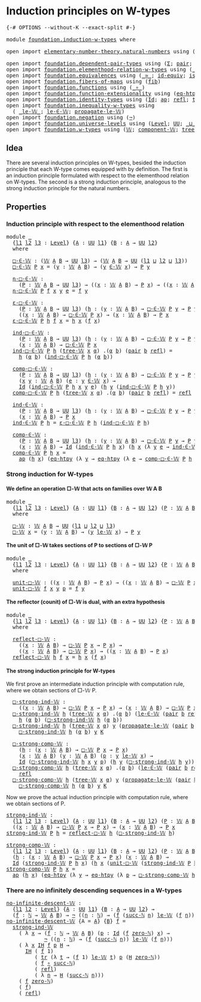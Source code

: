 # Induction principles on W-types

<pre class="Agda"><a id="44" class="Symbol">{-#</a> <a id="48" class="Keyword">OPTIONS</a> <a id="56" class="Pragma">--without-K</a> <a id="68" class="Pragma">--exact-split</a> <a id="82" class="Symbol">#-}</a>

<a id="87" class="Keyword">module</a> <a id="94" href="foundation.induction-w-types.html" class="Module">foundation.induction-w-types</a> <a id="123" class="Keyword">where</a>

<a id="130" class="Keyword">open</a> <a id="135" class="Keyword">import</a> <a id="142" href="elementary-number-theory.natural-numbers.html" class="Module">elementary-number-theory.natural-numbers</a> <a id="183" class="Keyword">using</a> <a id="189" class="Symbol">(</a><a id="190" href="elementary-number-theory.natural-numbers.html#1458" class="Datatype">ℕ</a><a id="191" class="Symbol">;</a> <a id="193" href="elementary-number-theory.natural-numbers.html#1479" class="InductiveConstructor">zero-ℕ</a><a id="199" class="Symbol">;</a> <a id="201" href="elementary-number-theory.natural-numbers.html#1492" class="InductiveConstructor">succ-ℕ</a><a id="207" class="Symbol">)</a>

<a id="210" class="Keyword">open</a> <a id="215" class="Keyword">import</a> <a id="222" href="foundation.dependent-pair-types.html" class="Module">foundation.dependent-pair-types</a> <a id="254" class="Keyword">using</a> <a id="260" class="Symbol">(</a><a id="261" href="foundation-core.dependent-pair-types.html#515" class="Record">Σ</a><a id="262" class="Symbol">;</a> <a id="264" href="foundation-core.dependent-pair-types.html#588" class="InductiveConstructor">pair</a><a id="268" class="Symbol">;</a> <a id="270" href="foundation-core.dependent-pair-types.html#605" class="Field">pr1</a><a id="273" class="Symbol">;</a> <a id="275" href="foundation-core.dependent-pair-types.html#617" class="Field">pr2</a><a id="278" class="Symbol">)</a>
<a id="280" class="Keyword">open</a> <a id="285" class="Keyword">import</a> <a id="292" href="foundation.elementhood-relation-w-types.html" class="Module">foundation.elementhood-relation-w-types</a> <a id="332" class="Keyword">using</a> <a id="338" class="Symbol">(</a><a id="339" href="foundation.elementhood-relation-w-types.html#735" class="Function Operator">_∈-𝕎_</a><a id="344" class="Symbol">)</a>
<a id="346" class="Keyword">open</a> <a id="351" class="Keyword">import</a> <a id="358" href="foundation.equivalences.html" class="Module">foundation.equivalences</a> <a id="382" class="Keyword">using</a> <a id="388" class="Symbol">(</a><a id="389" href="foundation-core.equivalences.html#1621" class="Function Operator">_≃_</a><a id="392" class="Symbol">;</a> <a id="394" href="foundation-core.equivalences.html#2494" class="Function">id-equiv</a><a id="402" class="Symbol">;</a> <a id="404" href="foundation-core.equivalences.html#1556" class="Function">is-equiv</a><a id="412" class="Symbol">)</a>
<a id="414" class="Keyword">open</a> <a id="419" class="Keyword">import</a> <a id="426" href="foundation.fibers-of-maps.html" class="Module">foundation.fibers-of-maps</a> <a id="452" class="Keyword">using</a> <a id="458" class="Symbol">(</a><a id="459" href="foundation-core.fibers-of-maps.html#942" class="Function">fib</a><a id="462" class="Symbol">)</a>
<a id="464" class="Keyword">open</a> <a id="469" class="Keyword">import</a> <a id="476" href="foundation.functions.html" class="Module">foundation.functions</a> <a id="497" class="Keyword">using</a> <a id="503" class="Symbol">(</a><a id="504" href="foundation-core.functions.html#420" class="Function Operator">_∘_</a><a id="507" class="Symbol">)</a>
<a id="509" class="Keyword">open</a> <a id="514" class="Keyword">import</a> <a id="521" href="foundation.function-extensionality.html" class="Module">foundation.function-extensionality</a> <a id="556" class="Keyword">using</a> <a id="562" class="Symbol">(</a><a id="563" href="foundation-core.function-extensionality.html#1463" class="Function">eq-htpy</a><a id="570" class="Symbol">)</a>
<a id="572" class="Keyword">open</a> <a id="577" class="Keyword">import</a> <a id="584" href="foundation.identity-types.html" class="Module">foundation.identity-types</a> <a id="610" class="Keyword">using</a> <a id="616" class="Symbol">(</a><a id="617" href="foundation-core.identity-types.html#1767" class="Datatype">Id</a><a id="619" class="Symbol">;</a> <a id="621" href="foundation-core.identity-types.html#4003" class="Function">ap</a><a id="623" class="Symbol">;</a> <a id="625" href="foundation-core.identity-types.html#1820" class="InductiveConstructor">refl</a><a id="629" class="Symbol">;</a> <a id="631" href="foundation-core.identity-types.html#5702" class="Function">tr</a><a id="633" class="Symbol">)</a>
<a id="635" class="Keyword">open</a> <a id="640" class="Keyword">import</a> <a id="647" href="foundation.inequality-w-types.html" class="Module">foundation.inequality-w-types</a> <a id="677" class="Keyword">using</a>
  <a id="685" class="Symbol">(</a> <a id="687" href="foundation.inequality-w-types.html#820" class="Datatype Operator">_le-𝕎_</a><a id="693" class="Symbol">;</a> <a id="695" href="foundation.inequality-w-types.html#872" class="InductiveConstructor">le-∈-𝕎</a><a id="701" class="Symbol">;</a> <a id="703" href="foundation.inequality-w-types.html#918" class="InductiveConstructor">propagate-le-𝕎</a><a id="717" class="Symbol">)</a>
<a id="719" class="Keyword">open</a> <a id="724" class="Keyword">import</a> <a id="731" href="foundation.negation.html" class="Module">foundation.negation</a> <a id="751" class="Keyword">using</a> <a id="757" class="Symbol">(</a><a id="758" href="foundation-core.negation.html#465" class="Function">¬</a><a id="759" class="Symbol">)</a>
<a id="761" class="Keyword">open</a> <a id="766" class="Keyword">import</a> <a id="773" href="foundation.universe-levels.html" class="Module">foundation.universe-levels</a> <a id="800" class="Keyword">using</a> <a id="806" class="Symbol">(</a><a id="807" href="Agda.Primitive.html#597" class="Postulate">Level</a><a id="812" class="Symbol">;</a> <a id="814" href="foundation-core.universe-levels.html#235" class="Primitive">UU</a><a id="816" class="Symbol">;</a> <a id="818" href="Agda.Primitive.html#810" class="Primitive Operator">_⊔_</a><a id="821" class="Symbol">)</a>
<a id="823" class="Keyword">open</a> <a id="828" class="Keyword">import</a> <a id="835" href="foundation.w-types.html" class="Module">foundation.w-types</a> <a id="854" class="Keyword">using</a> <a id="860" class="Symbol">(</a><a id="861" href="foundation.w-types.html#2266" class="Datatype">𝕎</a><a id="862" class="Symbol">;</a> <a id="864" href="foundation.w-types.html#2501" class="Function">component-𝕎</a><a id="875" class="Symbol">;</a> <a id="877" href="foundation.w-types.html#2335" class="InductiveConstructor">tree-𝕎</a><a id="883" class="Symbol">)</a>
</pre>
## Idea

There are several induction principles on W-types, besided the induction principle that each W-type comes equipped with by definition. The first is an induction principle formulated with respect to the elementhood relation on W-types. The second is a strong induction principle, analogous to the strong induction principle for the natural numbers.

## Properties

### Induction principle with respect to the elementhood relation

<pre class="Agda"><a id="1337" class="Keyword">module</a> <a id="1344" href="foundation.induction-w-types.html#1344" class="Module">_</a>
  <a id="1348" class="Symbol">{</a><a id="1349" href="foundation.induction-w-types.html#1349" class="Bound">l1</a> <a id="1352" href="foundation.induction-w-types.html#1352" class="Bound">l2</a> <a id="1355" href="foundation.induction-w-types.html#1355" class="Bound">l3</a> <a id="1358" class="Symbol">:</a> <a id="1360" href="Agda.Primitive.html#597" class="Postulate">Level</a><a id="1365" class="Symbol">}</a> <a id="1367" class="Symbol">{</a><a id="1368" href="foundation.induction-w-types.html#1368" class="Bound">A</a> <a id="1370" class="Symbol">:</a> <a id="1372" href="foundation-core.universe-levels.html#235" class="Primitive">UU</a> <a id="1375" href="foundation.induction-w-types.html#1349" class="Bound">l1</a><a id="1377" class="Symbol">}</a> <a id="1379" class="Symbol">{</a><a id="1380" href="foundation.induction-w-types.html#1380" class="Bound">B</a> <a id="1382" class="Symbol">:</a> <a id="1384" href="foundation.induction-w-types.html#1368" class="Bound">A</a> <a id="1386" class="Symbol">→</a> <a id="1388" href="foundation-core.universe-levels.html#235" class="Primitive">UU</a> <a id="1391" href="foundation.induction-w-types.html#1352" class="Bound">l2</a><a id="1393" class="Symbol">}</a>
  <a id="1397" class="Keyword">where</a>

  <a id="1406" href="foundation.induction-w-types.html#1406" class="Function">□-∈-𝕎</a> <a id="1412" class="Symbol">:</a> <a id="1414" class="Symbol">(</a><a id="1415" href="foundation.w-types.html#2266" class="Datatype">𝕎</a> <a id="1417" href="foundation.induction-w-types.html#1368" class="Bound">A</a> <a id="1419" href="foundation.induction-w-types.html#1380" class="Bound">B</a> <a id="1421" class="Symbol">→</a> <a id="1423" href="foundation-core.universe-levels.html#235" class="Primitive">UU</a> <a id="1426" href="foundation.induction-w-types.html#1355" class="Bound">l3</a><a id="1428" class="Symbol">)</a> <a id="1430" class="Symbol">→</a> <a id="1432" class="Symbol">(</a><a id="1433" href="foundation.w-types.html#2266" class="Datatype">𝕎</a> <a id="1435" href="foundation.induction-w-types.html#1368" class="Bound">A</a> <a id="1437" href="foundation.induction-w-types.html#1380" class="Bound">B</a> <a id="1439" class="Symbol">→</a> <a id="1441" href="foundation-core.universe-levels.html#235" class="Primitive">UU</a> <a id="1444" class="Symbol">(</a><a id="1445" href="foundation.induction-w-types.html#1349" class="Bound">l1</a> <a id="1448" href="Agda.Primitive.html#810" class="Primitive Operator">⊔</a> <a id="1450" href="foundation.induction-w-types.html#1352" class="Bound">l2</a> <a id="1453" href="Agda.Primitive.html#810" class="Primitive Operator">⊔</a> <a id="1455" href="foundation.induction-w-types.html#1355" class="Bound">l3</a><a id="1457" class="Symbol">))</a>
  <a id="1462" href="foundation.induction-w-types.html#1406" class="Function">□-∈-𝕎</a> <a id="1468" href="foundation.induction-w-types.html#1468" class="Bound">P</a> <a id="1470" href="foundation.induction-w-types.html#1470" class="Bound">x</a> <a id="1472" class="Symbol">=</a> <a id="1474" class="Symbol">(</a><a id="1475" href="foundation.induction-w-types.html#1475" class="Bound">y</a> <a id="1477" class="Symbol">:</a> <a id="1479" href="foundation.w-types.html#2266" class="Datatype">𝕎</a> <a id="1481" href="foundation.induction-w-types.html#1368" class="Bound">A</a> <a id="1483" href="foundation.induction-w-types.html#1380" class="Bound">B</a><a id="1484" class="Symbol">)</a> <a id="1486" class="Symbol">→</a> <a id="1488" class="Symbol">(</a><a id="1489" href="foundation.induction-w-types.html#1475" class="Bound">y</a> <a id="1491" href="foundation.elementhood-relation-w-types.html#735" class="Function Operator">∈-𝕎</a> <a id="1495" href="foundation.induction-w-types.html#1470" class="Bound">x</a><a id="1496" class="Symbol">)</a> <a id="1498" class="Symbol">→</a> <a id="1500" href="foundation.induction-w-types.html#1468" class="Bound">P</a> <a id="1502" href="foundation.induction-w-types.html#1475" class="Bound">y</a>

  <a id="1507" href="foundation.induction-w-types.html#1507" class="Function">η-□-∈-𝕎</a> <a id="1515" class="Symbol">:</a>
    <a id="1521" class="Symbol">(</a><a id="1522" href="foundation.induction-w-types.html#1522" class="Bound">P</a> <a id="1524" class="Symbol">:</a> <a id="1526" href="foundation.w-types.html#2266" class="Datatype">𝕎</a> <a id="1528" href="foundation.induction-w-types.html#1368" class="Bound">A</a> <a id="1530" href="foundation.induction-w-types.html#1380" class="Bound">B</a> <a id="1532" class="Symbol">→</a> <a id="1534" href="foundation-core.universe-levels.html#235" class="Primitive">UU</a> <a id="1537" href="foundation.induction-w-types.html#1355" class="Bound">l3</a><a id="1539" class="Symbol">)</a> <a id="1541" class="Symbol">→</a> <a id="1543" class="Symbol">((</a><a id="1545" href="foundation.induction-w-types.html#1545" class="Bound">x</a> <a id="1547" class="Symbol">:</a> <a id="1549" href="foundation.w-types.html#2266" class="Datatype">𝕎</a> <a id="1551" href="foundation.induction-w-types.html#1368" class="Bound">A</a> <a id="1553" href="foundation.induction-w-types.html#1380" class="Bound">B</a><a id="1554" class="Symbol">)</a> <a id="1556" class="Symbol">→</a> <a id="1558" href="foundation.induction-w-types.html#1522" class="Bound">P</a> <a id="1560" href="foundation.induction-w-types.html#1545" class="Bound">x</a><a id="1561" class="Symbol">)</a> <a id="1563" class="Symbol">→</a> <a id="1565" class="Symbol">((</a><a id="1567" href="foundation.induction-w-types.html#1567" class="Bound">x</a> <a id="1569" class="Symbol">:</a> <a id="1571" href="foundation.w-types.html#2266" class="Datatype">𝕎</a> <a id="1573" href="foundation.induction-w-types.html#1368" class="Bound">A</a> <a id="1575" href="foundation.induction-w-types.html#1380" class="Bound">B</a><a id="1576" class="Symbol">)</a> <a id="1578" class="Symbol">→</a> <a id="1580" href="foundation.induction-w-types.html#1406" class="Function">□-∈-𝕎</a> <a id="1586" href="foundation.induction-w-types.html#1522" class="Bound">P</a> <a id="1588" href="foundation.induction-w-types.html#1567" class="Bound">x</a><a id="1589" class="Symbol">)</a>
  <a id="1593" href="foundation.induction-w-types.html#1507" class="Function">η-□-∈-𝕎</a> <a id="1601" href="foundation.induction-w-types.html#1601" class="Bound">P</a> <a id="1603" href="foundation.induction-w-types.html#1603" class="Bound">f</a> <a id="1605" href="foundation.induction-w-types.html#1605" class="Bound">x</a> <a id="1607" href="foundation.induction-w-types.html#1607" class="Bound">y</a> <a id="1609" href="foundation.induction-w-types.html#1609" class="Bound">e</a> <a id="1611" class="Symbol">=</a> <a id="1613" href="foundation.induction-w-types.html#1603" class="Bound">f</a> <a id="1615" href="foundation.induction-w-types.html#1607" class="Bound">y</a>

  <a id="1620" href="foundation.induction-w-types.html#1620" class="Function">ε-□-∈-𝕎</a> <a id="1628" class="Symbol">:</a>
    <a id="1634" class="Symbol">(</a><a id="1635" href="foundation.induction-w-types.html#1635" class="Bound">P</a> <a id="1637" class="Symbol">:</a> <a id="1639" href="foundation.w-types.html#2266" class="Datatype">𝕎</a> <a id="1641" href="foundation.induction-w-types.html#1368" class="Bound">A</a> <a id="1643" href="foundation.induction-w-types.html#1380" class="Bound">B</a> <a id="1645" class="Symbol">→</a> <a id="1647" href="foundation-core.universe-levels.html#235" class="Primitive">UU</a> <a id="1650" href="foundation.induction-w-types.html#1355" class="Bound">l3</a><a id="1652" class="Symbol">)</a> <a id="1654" class="Symbol">(</a><a id="1655" href="foundation.induction-w-types.html#1655" class="Bound">h</a> <a id="1657" class="Symbol">:</a> <a id="1659" class="Symbol">(</a><a id="1660" href="foundation.induction-w-types.html#1660" class="Bound">y</a> <a id="1662" class="Symbol">:</a> <a id="1664" href="foundation.w-types.html#2266" class="Datatype">𝕎</a> <a id="1666" href="foundation.induction-w-types.html#1368" class="Bound">A</a> <a id="1668" href="foundation.induction-w-types.html#1380" class="Bound">B</a><a id="1669" class="Symbol">)</a> <a id="1671" class="Symbol">→</a> <a id="1673" href="foundation.induction-w-types.html#1406" class="Function">□-∈-𝕎</a> <a id="1679" href="foundation.induction-w-types.html#1635" class="Bound">P</a> <a id="1681" href="foundation.induction-w-types.html#1660" class="Bound">y</a> <a id="1683" class="Symbol">→</a> <a id="1685" href="foundation.induction-w-types.html#1635" class="Bound">P</a> <a id="1687" href="foundation.induction-w-types.html#1660" class="Bound">y</a><a id="1688" class="Symbol">)</a> <a id="1690" class="Symbol">→</a>
    <a id="1696" class="Symbol">((</a><a id="1698" href="foundation.induction-w-types.html#1698" class="Bound">x</a> <a id="1700" class="Symbol">:</a> <a id="1702" href="foundation.w-types.html#2266" class="Datatype">𝕎</a> <a id="1704" href="foundation.induction-w-types.html#1368" class="Bound">A</a> <a id="1706" href="foundation.induction-w-types.html#1380" class="Bound">B</a><a id="1707" class="Symbol">)</a> <a id="1709" class="Symbol">→</a> <a id="1711" href="foundation.induction-w-types.html#1406" class="Function">□-∈-𝕎</a> <a id="1717" href="foundation.induction-w-types.html#1635" class="Bound">P</a> <a id="1719" href="foundation.induction-w-types.html#1698" class="Bound">x</a><a id="1720" class="Symbol">)</a> <a id="1722" class="Symbol">→</a> <a id="1724" class="Symbol">(</a><a id="1725" href="foundation.induction-w-types.html#1725" class="Bound">x</a> <a id="1727" class="Symbol">:</a> <a id="1729" href="foundation.w-types.html#2266" class="Datatype">𝕎</a> <a id="1731" href="foundation.induction-w-types.html#1368" class="Bound">A</a> <a id="1733" href="foundation.induction-w-types.html#1380" class="Bound">B</a><a id="1734" class="Symbol">)</a> <a id="1736" class="Symbol">→</a> <a id="1738" href="foundation.induction-w-types.html#1635" class="Bound">P</a> <a id="1740" href="foundation.induction-w-types.html#1725" class="Bound">x</a>
  <a id="1744" href="foundation.induction-w-types.html#1620" class="Function">ε-□-∈-𝕎</a> <a id="1752" href="foundation.induction-w-types.html#1752" class="Bound">P</a> <a id="1754" href="foundation.induction-w-types.html#1754" class="Bound">h</a> <a id="1756" href="foundation.induction-w-types.html#1756" class="Bound">f</a> <a id="1758" href="foundation.induction-w-types.html#1758" class="Bound">x</a> <a id="1760" class="Symbol">=</a> <a id="1762" href="foundation.induction-w-types.html#1754" class="Bound">h</a> <a id="1764" href="foundation.induction-w-types.html#1758" class="Bound">x</a> <a id="1766" class="Symbol">(</a><a id="1767" href="foundation.induction-w-types.html#1756" class="Bound">f</a> <a id="1769" href="foundation.induction-w-types.html#1758" class="Bound">x</a><a id="1770" class="Symbol">)</a>

  <a id="1775" href="foundation.induction-w-types.html#1775" class="Function">ind-□-∈-𝕎</a> <a id="1785" class="Symbol">:</a>
    <a id="1791" class="Symbol">(</a><a id="1792" href="foundation.induction-w-types.html#1792" class="Bound">P</a> <a id="1794" class="Symbol">:</a> <a id="1796" href="foundation.w-types.html#2266" class="Datatype">𝕎</a> <a id="1798" href="foundation.induction-w-types.html#1368" class="Bound">A</a> <a id="1800" href="foundation.induction-w-types.html#1380" class="Bound">B</a> <a id="1802" class="Symbol">→</a> <a id="1804" href="foundation-core.universe-levels.html#235" class="Primitive">UU</a> <a id="1807" href="foundation.induction-w-types.html#1355" class="Bound">l3</a><a id="1809" class="Symbol">)</a> <a id="1811" class="Symbol">(</a><a id="1812" href="foundation.induction-w-types.html#1812" class="Bound">h</a> <a id="1814" class="Symbol">:</a> <a id="1816" class="Symbol">(</a><a id="1817" href="foundation.induction-w-types.html#1817" class="Bound">y</a> <a id="1819" class="Symbol">:</a> <a id="1821" href="foundation.w-types.html#2266" class="Datatype">𝕎</a> <a id="1823" href="foundation.induction-w-types.html#1368" class="Bound">A</a> <a id="1825" href="foundation.induction-w-types.html#1380" class="Bound">B</a><a id="1826" class="Symbol">)</a> <a id="1828" class="Symbol">→</a> <a id="1830" href="foundation.induction-w-types.html#1406" class="Function">□-∈-𝕎</a> <a id="1836" href="foundation.induction-w-types.html#1792" class="Bound">P</a> <a id="1838" href="foundation.induction-w-types.html#1817" class="Bound">y</a> <a id="1840" class="Symbol">→</a> <a id="1842" href="foundation.induction-w-types.html#1792" class="Bound">P</a> <a id="1844" href="foundation.induction-w-types.html#1817" class="Bound">y</a><a id="1845" class="Symbol">)</a> <a id="1847" class="Symbol">→</a>
    <a id="1853" class="Symbol">(</a><a id="1854" href="foundation.induction-w-types.html#1854" class="Bound">x</a> <a id="1856" class="Symbol">:</a> <a id="1858" href="foundation.w-types.html#2266" class="Datatype">𝕎</a> <a id="1860" href="foundation.induction-w-types.html#1368" class="Bound">A</a> <a id="1862" href="foundation.induction-w-types.html#1380" class="Bound">B</a><a id="1863" class="Symbol">)</a> <a id="1865" class="Symbol">→</a> <a id="1867" href="foundation.induction-w-types.html#1406" class="Function">□-∈-𝕎</a> <a id="1873" href="foundation.induction-w-types.html#1792" class="Bound">P</a> <a id="1875" href="foundation.induction-w-types.html#1854" class="Bound">x</a>
  <a id="1879" href="foundation.induction-w-types.html#1775" class="Function">ind-□-∈-𝕎</a> <a id="1889" href="foundation.induction-w-types.html#1889" class="Bound">P</a> <a id="1891" href="foundation.induction-w-types.html#1891" class="Bound">h</a> <a id="1893" class="Symbol">(</a><a id="1894" href="foundation.w-types.html#2335" class="InductiveConstructor">tree-𝕎</a> <a id="1901" href="foundation.induction-w-types.html#1901" class="Bound">x</a> <a id="1903" href="foundation.induction-w-types.html#1903" class="Bound">α</a><a id="1904" class="Symbol">)</a> <a id="1906" class="DottedPattern Symbol">.(</a><a id="1908" href="foundation.induction-w-types.html#1903" class="DottedPattern Bound">α</a> <a id="1910" href="foundation.induction-w-types.html#1919" class="DottedPattern Bound">b</a><a id="1911" class="DottedPattern Symbol">)</a> <a id="1913" class="Symbol">(</a><a id="1914" href="foundation-core.dependent-pair-types.html#588" class="InductiveConstructor">pair</a> <a id="1919" href="foundation.induction-w-types.html#1919" class="Bound">b</a> <a id="1921" href="foundation-core.identity-types.html#1820" class="InductiveConstructor">refl</a><a id="1925" class="Symbol">)</a> <a id="1927" class="Symbol">=</a>
    <a id="1933" href="foundation.induction-w-types.html#1891" class="Bound">h</a> <a id="1935" class="Symbol">(</a><a id="1936" href="foundation.induction-w-types.html#1903" class="Bound">α</a> <a id="1938" href="foundation.induction-w-types.html#1919" class="Bound">b</a><a id="1939" class="Symbol">)</a> <a id="1941" class="Symbol">(</a><a id="1942" href="foundation.induction-w-types.html#1775" class="Function">ind-□-∈-𝕎</a> <a id="1952" href="foundation.induction-w-types.html#1889" class="Bound">P</a> <a id="1954" href="foundation.induction-w-types.html#1891" class="Bound">h</a> <a id="1956" class="Symbol">(</a><a id="1957" href="foundation.induction-w-types.html#1903" class="Bound">α</a> <a id="1959" href="foundation.induction-w-types.html#1919" class="Bound">b</a><a id="1960" class="Symbol">))</a>

  <a id="1966" href="foundation.induction-w-types.html#1966" class="Function">comp-□-∈-𝕎</a> <a id="1977" class="Symbol">:</a>
    <a id="1983" class="Symbol">(</a><a id="1984" href="foundation.induction-w-types.html#1984" class="Bound">P</a> <a id="1986" class="Symbol">:</a> <a id="1988" href="foundation.w-types.html#2266" class="Datatype">𝕎</a> <a id="1990" href="foundation.induction-w-types.html#1368" class="Bound">A</a> <a id="1992" href="foundation.induction-w-types.html#1380" class="Bound">B</a> <a id="1994" class="Symbol">→</a> <a id="1996" href="foundation-core.universe-levels.html#235" class="Primitive">UU</a> <a id="1999" href="foundation.induction-w-types.html#1355" class="Bound">l3</a><a id="2001" class="Symbol">)</a> <a id="2003" class="Symbol">(</a><a id="2004" href="foundation.induction-w-types.html#2004" class="Bound">h</a> <a id="2006" class="Symbol">:</a> <a id="2008" class="Symbol">(</a><a id="2009" href="foundation.induction-w-types.html#2009" class="Bound">y</a> <a id="2011" class="Symbol">:</a> <a id="2013" href="foundation.w-types.html#2266" class="Datatype">𝕎</a> <a id="2015" href="foundation.induction-w-types.html#1368" class="Bound">A</a> <a id="2017" href="foundation.induction-w-types.html#1380" class="Bound">B</a><a id="2018" class="Symbol">)</a> <a id="2020" class="Symbol">→</a> <a id="2022" href="foundation.induction-w-types.html#1406" class="Function">□-∈-𝕎</a> <a id="2028" href="foundation.induction-w-types.html#1984" class="Bound">P</a> <a id="2030" href="foundation.induction-w-types.html#2009" class="Bound">y</a> <a id="2032" class="Symbol">→</a> <a id="2034" href="foundation.induction-w-types.html#1984" class="Bound">P</a> <a id="2036" href="foundation.induction-w-types.html#2009" class="Bound">y</a><a id="2037" class="Symbol">)</a> <a id="2039" class="Symbol">→</a>
    <a id="2045" class="Symbol">(</a><a id="2046" href="foundation.induction-w-types.html#2046" class="Bound">x</a> <a id="2048" href="foundation.induction-w-types.html#2048" class="Bound">y</a> <a id="2050" class="Symbol">:</a> <a id="2052" href="foundation.w-types.html#2266" class="Datatype">𝕎</a> <a id="2054" href="foundation.induction-w-types.html#1368" class="Bound">A</a> <a id="2056" href="foundation.induction-w-types.html#1380" class="Bound">B</a><a id="2057" class="Symbol">)</a> <a id="2059" class="Symbol">(</a><a id="2060" href="foundation.induction-w-types.html#2060" class="Bound">e</a> <a id="2062" class="Symbol">:</a> <a id="2064" href="foundation.induction-w-types.html#2048" class="Bound">y</a> <a id="2066" href="foundation.elementhood-relation-w-types.html#735" class="Function Operator">∈-𝕎</a> <a id="2070" href="foundation.induction-w-types.html#2046" class="Bound">x</a><a id="2071" class="Symbol">)</a> <a id="2073" class="Symbol">→</a>
    <a id="2079" href="foundation-core.identity-types.html#1767" class="Datatype">Id</a> <a id="2082" class="Symbol">(</a><a id="2083" href="foundation.induction-w-types.html#1775" class="Function">ind-□-∈-𝕎</a> <a id="2093" href="foundation.induction-w-types.html#1984" class="Bound">P</a> <a id="2095" href="foundation.induction-w-types.html#2004" class="Bound">h</a> <a id="2097" href="foundation.induction-w-types.html#2046" class="Bound">x</a> <a id="2099" href="foundation.induction-w-types.html#2048" class="Bound">y</a> <a id="2101" href="foundation.induction-w-types.html#2060" class="Bound">e</a><a id="2102" class="Symbol">)</a> <a id="2104" class="Symbol">(</a><a id="2105" href="foundation.induction-w-types.html#2004" class="Bound">h</a> <a id="2107" href="foundation.induction-w-types.html#2048" class="Bound">y</a> <a id="2109" class="Symbol">(</a><a id="2110" href="foundation.induction-w-types.html#1775" class="Function">ind-□-∈-𝕎</a> <a id="2120" href="foundation.induction-w-types.html#1984" class="Bound">P</a> <a id="2122" href="foundation.induction-w-types.html#2004" class="Bound">h</a> <a id="2124" href="foundation.induction-w-types.html#2048" class="Bound">y</a><a id="2125" class="Symbol">))</a>
  <a id="2130" href="foundation.induction-w-types.html#1966" class="Function">comp-□-∈-𝕎</a> <a id="2141" href="foundation.induction-w-types.html#2141" class="Bound">P</a> <a id="2143" href="foundation.induction-w-types.html#2143" class="Bound">h</a> <a id="2145" class="Symbol">(</a><a id="2146" href="foundation.w-types.html#2335" class="InductiveConstructor">tree-𝕎</a> <a id="2153" href="foundation.induction-w-types.html#2153" class="Bound">x</a> <a id="2155" href="foundation.induction-w-types.html#2155" class="Bound">α</a><a id="2156" class="Symbol">)</a> <a id="2158" class="DottedPattern Symbol">.(</a><a id="2160" href="foundation.induction-w-types.html#2155" class="DottedPattern Bound">α</a> <a id="2162" href="foundation.induction-w-types.html#2171" class="DottedPattern Bound">b</a><a id="2163" class="DottedPattern Symbol">)</a> <a id="2165" class="Symbol">(</a><a id="2166" href="foundation-core.dependent-pair-types.html#588" class="InductiveConstructor">pair</a> <a id="2171" href="foundation.induction-w-types.html#2171" class="Bound">b</a> <a id="2173" href="foundation-core.identity-types.html#1820" class="InductiveConstructor">refl</a><a id="2177" class="Symbol">)</a> <a id="2179" class="Symbol">=</a> <a id="2181" href="foundation-core.identity-types.html#1820" class="InductiveConstructor">refl</a>
  
  <a id="2191" href="foundation.induction-w-types.html#2191" class="Function">ind-∈-𝕎</a> <a id="2199" class="Symbol">:</a>
    <a id="2205" class="Symbol">(</a><a id="2206" href="foundation.induction-w-types.html#2206" class="Bound">P</a> <a id="2208" class="Symbol">:</a> <a id="2210" href="foundation.w-types.html#2266" class="Datatype">𝕎</a> <a id="2212" href="foundation.induction-w-types.html#1368" class="Bound">A</a> <a id="2214" href="foundation.induction-w-types.html#1380" class="Bound">B</a> <a id="2216" class="Symbol">→</a> <a id="2218" href="foundation-core.universe-levels.html#235" class="Primitive">UU</a> <a id="2221" href="foundation.induction-w-types.html#1355" class="Bound">l3</a><a id="2223" class="Symbol">)</a> <a id="2225" class="Symbol">(</a><a id="2226" href="foundation.induction-w-types.html#2226" class="Bound">h</a> <a id="2228" class="Symbol">:</a> <a id="2230" class="Symbol">(</a><a id="2231" href="foundation.induction-w-types.html#2231" class="Bound">y</a> <a id="2233" class="Symbol">:</a> <a id="2235" href="foundation.w-types.html#2266" class="Datatype">𝕎</a> <a id="2237" href="foundation.induction-w-types.html#1368" class="Bound">A</a> <a id="2239" href="foundation.induction-w-types.html#1380" class="Bound">B</a><a id="2240" class="Symbol">)</a> <a id="2242" class="Symbol">→</a> <a id="2244" href="foundation.induction-w-types.html#1406" class="Function">□-∈-𝕎</a> <a id="2250" href="foundation.induction-w-types.html#2206" class="Bound">P</a> <a id="2252" href="foundation.induction-w-types.html#2231" class="Bound">y</a> <a id="2254" class="Symbol">→</a> <a id="2256" href="foundation.induction-w-types.html#2206" class="Bound">P</a> <a id="2258" href="foundation.induction-w-types.html#2231" class="Bound">y</a><a id="2259" class="Symbol">)</a> <a id="2261" class="Symbol">→</a>
    <a id="2267" class="Symbol">(</a><a id="2268" href="foundation.induction-w-types.html#2268" class="Bound">x</a> <a id="2270" class="Symbol">:</a> <a id="2272" href="foundation.w-types.html#2266" class="Datatype">𝕎</a> <a id="2274" href="foundation.induction-w-types.html#1368" class="Bound">A</a> <a id="2276" href="foundation.induction-w-types.html#1380" class="Bound">B</a><a id="2277" class="Symbol">)</a> <a id="2279" class="Symbol">→</a> <a id="2281" href="foundation.induction-w-types.html#2206" class="Bound">P</a> <a id="2283" href="foundation.induction-w-types.html#2268" class="Bound">x</a>
  <a id="2287" href="foundation.induction-w-types.html#2191" class="Function">ind-∈-𝕎</a> <a id="2295" href="foundation.induction-w-types.html#2295" class="Bound">P</a> <a id="2297" href="foundation.induction-w-types.html#2297" class="Bound">h</a> <a id="2299" class="Symbol">=</a> <a id="2301" href="foundation.induction-w-types.html#1620" class="Function">ε-□-∈-𝕎</a> <a id="2309" href="foundation.induction-w-types.html#2295" class="Bound">P</a> <a id="2311" href="foundation.induction-w-types.html#2297" class="Bound">h</a> <a id="2313" class="Symbol">(</a><a id="2314" href="foundation.induction-w-types.html#1775" class="Function">ind-□-∈-𝕎</a> <a id="2324" href="foundation.induction-w-types.html#2295" class="Bound">P</a> <a id="2326" href="foundation.induction-w-types.html#2297" class="Bound">h</a><a id="2327" class="Symbol">)</a>

  <a id="2332" href="foundation.induction-w-types.html#2332" class="Function">comp-∈-𝕎</a> <a id="2341" class="Symbol">:</a>
    <a id="2347" class="Symbol">(</a><a id="2348" href="foundation.induction-w-types.html#2348" class="Bound">P</a> <a id="2350" class="Symbol">:</a> <a id="2352" href="foundation.w-types.html#2266" class="Datatype">𝕎</a> <a id="2354" href="foundation.induction-w-types.html#1368" class="Bound">A</a> <a id="2356" href="foundation.induction-w-types.html#1380" class="Bound">B</a> <a id="2358" class="Symbol">→</a> <a id="2360" href="foundation-core.universe-levels.html#235" class="Primitive">UU</a> <a id="2363" href="foundation.induction-w-types.html#1355" class="Bound">l3</a><a id="2365" class="Symbol">)</a> <a id="2367" class="Symbol">(</a><a id="2368" href="foundation.induction-w-types.html#2368" class="Bound">h</a> <a id="2370" class="Symbol">:</a> <a id="2372" class="Symbol">(</a><a id="2373" href="foundation.induction-w-types.html#2373" class="Bound">y</a> <a id="2375" class="Symbol">:</a> <a id="2377" href="foundation.w-types.html#2266" class="Datatype">𝕎</a> <a id="2379" href="foundation.induction-w-types.html#1368" class="Bound">A</a> <a id="2381" href="foundation.induction-w-types.html#1380" class="Bound">B</a><a id="2382" class="Symbol">)</a> <a id="2384" class="Symbol">→</a> <a id="2386" href="foundation.induction-w-types.html#1406" class="Function">□-∈-𝕎</a> <a id="2392" href="foundation.induction-w-types.html#2348" class="Bound">P</a> <a id="2394" href="foundation.induction-w-types.html#2373" class="Bound">y</a> <a id="2396" class="Symbol">→</a> <a id="2398" href="foundation.induction-w-types.html#2348" class="Bound">P</a> <a id="2400" href="foundation.induction-w-types.html#2373" class="Bound">y</a><a id="2401" class="Symbol">)</a> <a id="2403" class="Symbol">→</a>
    <a id="2409" class="Symbol">(</a><a id="2410" href="foundation.induction-w-types.html#2410" class="Bound">x</a> <a id="2412" class="Symbol">:</a> <a id="2414" href="foundation.w-types.html#2266" class="Datatype">𝕎</a> <a id="2416" href="foundation.induction-w-types.html#1368" class="Bound">A</a> <a id="2418" href="foundation.induction-w-types.html#1380" class="Bound">B</a><a id="2419" class="Symbol">)</a> <a id="2421" class="Symbol">→</a> <a id="2423" href="foundation-core.identity-types.html#1767" class="Datatype">Id</a> <a id="2426" class="Symbol">(</a><a id="2427" href="foundation.induction-w-types.html#2191" class="Function">ind-∈-𝕎</a> <a id="2435" href="foundation.induction-w-types.html#2348" class="Bound">P</a> <a id="2437" href="foundation.induction-w-types.html#2368" class="Bound">h</a> <a id="2439" href="foundation.induction-w-types.html#2410" class="Bound">x</a><a id="2440" class="Symbol">)</a> <a id="2442" class="Symbol">(</a><a id="2443" href="foundation.induction-w-types.html#2368" class="Bound">h</a> <a id="2445" href="foundation.induction-w-types.html#2410" class="Bound">x</a> <a id="2447" class="Symbol">(λ</a> <a id="2450" href="foundation.induction-w-types.html#2450" class="Bound">y</a> <a id="2452" href="foundation.induction-w-types.html#2452" class="Bound">e</a> <a id="2454" class="Symbol">→</a> <a id="2456" href="foundation.induction-w-types.html#2191" class="Function">ind-∈-𝕎</a> <a id="2464" href="foundation.induction-w-types.html#2348" class="Bound">P</a> <a id="2466" href="foundation.induction-w-types.html#2368" class="Bound">h</a> <a id="2468" href="foundation.induction-w-types.html#2450" class="Bound">y</a><a id="2469" class="Symbol">))</a>
  <a id="2474" href="foundation.induction-w-types.html#2332" class="Function">comp-∈-𝕎</a> <a id="2483" href="foundation.induction-w-types.html#2483" class="Bound">P</a> <a id="2485" href="foundation.induction-w-types.html#2485" class="Bound">h</a> <a id="2487" href="foundation.induction-w-types.html#2487" class="Bound">x</a> <a id="2489" class="Symbol">=</a>
    <a id="2495" href="foundation-core.identity-types.html#4003" class="Function">ap</a> <a id="2498" class="Symbol">(</a><a id="2499" href="foundation.induction-w-types.html#2485" class="Bound">h</a> <a id="2501" href="foundation.induction-w-types.html#2487" class="Bound">x</a><a id="2502" class="Symbol">)</a> <a id="2504" class="Symbol">(</a><a id="2505" href="foundation-core.function-extensionality.html#1463" class="Function">eq-htpy</a> <a id="2513" class="Symbol">(λ</a> <a id="2516" href="foundation.induction-w-types.html#2516" class="Bound">y</a> <a id="2518" class="Symbol">→</a> <a id="2520" href="foundation-core.function-extensionality.html#1463" class="Function">eq-htpy</a> <a id="2528" class="Symbol">(λ</a> <a id="2531" href="foundation.induction-w-types.html#2531" class="Bound">e</a> <a id="2533" class="Symbol">→</a> <a id="2535" href="foundation.induction-w-types.html#1966" class="Function">comp-□-∈-𝕎</a> <a id="2546" href="foundation.induction-w-types.html#2483" class="Bound">P</a> <a id="2548" href="foundation.induction-w-types.html#2485" class="Bound">h</a> <a id="2550" href="foundation.induction-w-types.html#2487" class="Bound">x</a> <a id="2552" href="foundation.induction-w-types.html#2516" class="Bound">y</a> <a id="2554" href="foundation.induction-w-types.html#2531" class="Bound">e</a><a id="2555" class="Symbol">)))</a>
</pre>
### Strong induction for W-types

#### We define an operation □-𝕎 that acts on families over 𝕎 A B

<pre class="Agda"><a id="2672" class="Keyword">module</a> <a id="2679" href="foundation.induction-w-types.html#2679" class="Module">_</a>
  <a id="2683" class="Symbol">{</a><a id="2684" href="foundation.induction-w-types.html#2684" class="Bound">l1</a> <a id="2687" href="foundation.induction-w-types.html#2687" class="Bound">l2</a> <a id="2690" href="foundation.induction-w-types.html#2690" class="Bound">l3</a> <a id="2693" class="Symbol">:</a> <a id="2695" href="Agda.Primitive.html#597" class="Postulate">Level</a><a id="2700" class="Symbol">}</a> <a id="2702" class="Symbol">{</a><a id="2703" href="foundation.induction-w-types.html#2703" class="Bound">A</a> <a id="2705" class="Symbol">:</a> <a id="2707" href="foundation-core.universe-levels.html#235" class="Primitive">UU</a> <a id="2710" href="foundation.induction-w-types.html#2684" class="Bound">l1</a><a id="2712" class="Symbol">}</a> <a id="2714" class="Symbol">{</a><a id="2715" href="foundation.induction-w-types.html#2715" class="Bound">B</a> <a id="2717" class="Symbol">:</a> <a id="2719" href="foundation.induction-w-types.html#2703" class="Bound">A</a> <a id="2721" class="Symbol">→</a> <a id="2723" href="foundation-core.universe-levels.html#235" class="Primitive">UU</a> <a id="2726" href="foundation.induction-w-types.html#2687" class="Bound">l2</a><a id="2728" class="Symbol">}</a> <a id="2730" class="Symbol">(</a><a id="2731" href="foundation.induction-w-types.html#2731" class="Bound">P</a> <a id="2733" class="Symbol">:</a> <a id="2735" href="foundation.w-types.html#2266" class="Datatype">𝕎</a> <a id="2737" href="foundation.induction-w-types.html#2703" class="Bound">A</a> <a id="2739" href="foundation.induction-w-types.html#2715" class="Bound">B</a> <a id="2741" class="Symbol">→</a> <a id="2743" href="foundation-core.universe-levels.html#235" class="Primitive">UU</a> <a id="2746" href="foundation.induction-w-types.html#2690" class="Bound">l3</a><a id="2748" class="Symbol">)</a>
  <a id="2752" class="Keyword">where</a>

  <a id="2761" href="foundation.induction-w-types.html#2761" class="Function">□-𝕎</a> <a id="2765" class="Symbol">:</a> <a id="2767" href="foundation.w-types.html#2266" class="Datatype">𝕎</a> <a id="2769" href="foundation.induction-w-types.html#2703" class="Bound">A</a> <a id="2771" href="foundation.induction-w-types.html#2715" class="Bound">B</a> <a id="2773" class="Symbol">→</a> <a id="2775" href="foundation-core.universe-levels.html#235" class="Primitive">UU</a> <a id="2778" class="Symbol">(</a><a id="2779" href="foundation.induction-w-types.html#2684" class="Bound">l1</a> <a id="2782" href="Agda.Primitive.html#810" class="Primitive Operator">⊔</a> <a id="2784" href="foundation.induction-w-types.html#2687" class="Bound">l2</a> <a id="2787" href="Agda.Primitive.html#810" class="Primitive Operator">⊔</a> <a id="2789" href="foundation.induction-w-types.html#2690" class="Bound">l3</a><a id="2791" class="Symbol">)</a>
  <a id="2795" href="foundation.induction-w-types.html#2761" class="Function">□-𝕎</a> <a id="2799" href="foundation.induction-w-types.html#2799" class="Bound">x</a> <a id="2801" class="Symbol">=</a> <a id="2803" class="Symbol">(</a><a id="2804" href="foundation.induction-w-types.html#2804" class="Bound">y</a> <a id="2806" class="Symbol">:</a> <a id="2808" href="foundation.w-types.html#2266" class="Datatype">𝕎</a> <a id="2810" href="foundation.induction-w-types.html#2703" class="Bound">A</a> <a id="2812" href="foundation.induction-w-types.html#2715" class="Bound">B</a><a id="2813" class="Symbol">)</a> <a id="2815" class="Symbol">→</a> <a id="2817" class="Symbol">(</a><a id="2818" href="foundation.induction-w-types.html#2804" class="Bound">y</a> <a id="2820" href="foundation.inequality-w-types.html#820" class="Datatype Operator">le-𝕎</a> <a id="2825" href="foundation.induction-w-types.html#2799" class="Bound">x</a><a id="2826" class="Symbol">)</a> <a id="2828" class="Symbol">→</a> <a id="2830" href="foundation.induction-w-types.html#2731" class="Bound">P</a> <a id="2832" href="foundation.induction-w-types.html#2804" class="Bound">y</a>
</pre>
#### The unit of □-𝕎 takes sections of P to sections of □-𝕎 P

<pre class="Agda"><a id="2910" class="Keyword">module</a> <a id="2917" href="foundation.induction-w-types.html#2917" class="Module">_</a>
  <a id="2921" class="Symbol">{</a><a id="2922" href="foundation.induction-w-types.html#2922" class="Bound">l1</a> <a id="2925" href="foundation.induction-w-types.html#2925" class="Bound">l2</a> <a id="2928" href="foundation.induction-w-types.html#2928" class="Bound">l3</a> <a id="2931" class="Symbol">:</a> <a id="2933" href="Agda.Primitive.html#597" class="Postulate">Level</a><a id="2938" class="Symbol">}</a> <a id="2940" class="Symbol">{</a><a id="2941" href="foundation.induction-w-types.html#2941" class="Bound">A</a> <a id="2943" class="Symbol">:</a> <a id="2945" href="foundation-core.universe-levels.html#235" class="Primitive">UU</a> <a id="2948" href="foundation.induction-w-types.html#2922" class="Bound">l1</a><a id="2950" class="Symbol">}</a> <a id="2952" class="Symbol">{</a><a id="2953" href="foundation.induction-w-types.html#2953" class="Bound">B</a> <a id="2955" class="Symbol">:</a> <a id="2957" href="foundation.induction-w-types.html#2941" class="Bound">A</a> <a id="2959" class="Symbol">→</a> <a id="2961" href="foundation-core.universe-levels.html#235" class="Primitive">UU</a> <a id="2964" href="foundation.induction-w-types.html#2925" class="Bound">l2</a><a id="2966" class="Symbol">}</a> <a id="2968" class="Symbol">{</a><a id="2969" href="foundation.induction-w-types.html#2969" class="Bound">P</a> <a id="2971" class="Symbol">:</a> <a id="2973" href="foundation.w-types.html#2266" class="Datatype">𝕎</a> <a id="2975" href="foundation.induction-w-types.html#2941" class="Bound">A</a> <a id="2977" href="foundation.induction-w-types.html#2953" class="Bound">B</a> <a id="2979" class="Symbol">→</a> <a id="2981" href="foundation-core.universe-levels.html#235" class="Primitive">UU</a> <a id="2984" href="foundation.induction-w-types.html#2928" class="Bound">l3</a><a id="2986" class="Symbol">}</a>
  <a id="2990" class="Keyword">where</a>

  <a id="2999" href="foundation.induction-w-types.html#2999" class="Function">unit-□-𝕎</a> <a id="3008" class="Symbol">:</a> <a id="3010" class="Symbol">((</a><a id="3012" href="foundation.induction-w-types.html#3012" class="Bound">x</a> <a id="3014" class="Symbol">:</a> <a id="3016" href="foundation.w-types.html#2266" class="Datatype">𝕎</a> <a id="3018" href="foundation.induction-w-types.html#2941" class="Bound">A</a> <a id="3020" href="foundation.induction-w-types.html#2953" class="Bound">B</a><a id="3021" class="Symbol">)</a> <a id="3023" class="Symbol">→</a> <a id="3025" href="foundation.induction-w-types.html#2969" class="Bound">P</a> <a id="3027" href="foundation.induction-w-types.html#3012" class="Bound">x</a><a id="3028" class="Symbol">)</a> <a id="3030" class="Symbol">→</a> <a id="3032" class="Symbol">((</a><a id="3034" href="foundation.induction-w-types.html#3034" class="Bound">x</a> <a id="3036" class="Symbol">:</a> <a id="3038" href="foundation.w-types.html#2266" class="Datatype">𝕎</a> <a id="3040" href="foundation.induction-w-types.html#2941" class="Bound">A</a> <a id="3042" href="foundation.induction-w-types.html#2953" class="Bound">B</a><a id="3043" class="Symbol">)</a> <a id="3045" class="Symbol">→</a> <a id="3047" href="foundation.induction-w-types.html#2761" class="Function">□-𝕎</a> <a id="3051" href="foundation.induction-w-types.html#2969" class="Bound">P</a> <a id="3053" href="foundation.induction-w-types.html#3034" class="Bound">x</a><a id="3054" class="Symbol">)</a>
  <a id="3058" href="foundation.induction-w-types.html#2999" class="Function">unit-□-𝕎</a> <a id="3067" href="foundation.induction-w-types.html#3067" class="Bound">f</a> <a id="3069" href="foundation.induction-w-types.html#3069" class="Bound">x</a> <a id="3071" href="foundation.induction-w-types.html#3071" class="Bound">y</a> <a id="3073" href="foundation.induction-w-types.html#3073" class="Bound">p</a> <a id="3075" class="Symbol">=</a> <a id="3077" href="foundation.induction-w-types.html#3067" class="Bound">f</a> <a id="3079" href="foundation.induction-w-types.html#3071" class="Bound">y</a>
</pre>
#### The reflector (counit) of □-𝕎 is dual, with an extra hypothesis

<pre class="Agda"><a id="3164" class="Keyword">module</a> <a id="3171" href="foundation.induction-w-types.html#3171" class="Module">_</a>
  <a id="3175" class="Symbol">{</a><a id="3176" href="foundation.induction-w-types.html#3176" class="Bound">l1</a> <a id="3179" href="foundation.induction-w-types.html#3179" class="Bound">l2</a> <a id="3182" href="foundation.induction-w-types.html#3182" class="Bound">l3</a> <a id="3185" class="Symbol">:</a> <a id="3187" href="Agda.Primitive.html#597" class="Postulate">Level</a><a id="3192" class="Symbol">}</a> <a id="3194" class="Symbol">{</a><a id="3195" href="foundation.induction-w-types.html#3195" class="Bound">A</a> <a id="3197" class="Symbol">:</a> <a id="3199" href="foundation-core.universe-levels.html#235" class="Primitive">UU</a> <a id="3202" href="foundation.induction-w-types.html#3176" class="Bound">l1</a><a id="3204" class="Symbol">}</a> <a id="3206" class="Symbol">{</a><a id="3207" href="foundation.induction-w-types.html#3207" class="Bound">B</a> <a id="3209" class="Symbol">:</a> <a id="3211" href="foundation.induction-w-types.html#3195" class="Bound">A</a> <a id="3213" class="Symbol">→</a> <a id="3215" href="foundation-core.universe-levels.html#235" class="Primitive">UU</a> <a id="3218" href="foundation.induction-w-types.html#3179" class="Bound">l2</a><a id="3220" class="Symbol">}</a> <a id="3222" class="Symbol">{</a><a id="3223" href="foundation.induction-w-types.html#3223" class="Bound">P</a> <a id="3225" class="Symbol">:</a> <a id="3227" href="foundation.w-types.html#2266" class="Datatype">𝕎</a> <a id="3229" href="foundation.induction-w-types.html#3195" class="Bound">A</a> <a id="3231" href="foundation.induction-w-types.html#3207" class="Bound">B</a> <a id="3233" class="Symbol">→</a> <a id="3235" href="foundation-core.universe-levels.html#235" class="Primitive">UU</a> <a id="3238" href="foundation.induction-w-types.html#3182" class="Bound">l3</a><a id="3240" class="Symbol">}</a>
  <a id="3244" class="Keyword">where</a>

  <a id="3253" href="foundation.induction-w-types.html#3253" class="Function">reflect-□-𝕎</a> <a id="3265" class="Symbol">:</a>
    <a id="3271" class="Symbol">((</a><a id="3273" href="foundation.induction-w-types.html#3273" class="Bound">x</a> <a id="3275" class="Symbol">:</a> <a id="3277" href="foundation.w-types.html#2266" class="Datatype">𝕎</a> <a id="3279" href="foundation.induction-w-types.html#3195" class="Bound">A</a> <a id="3281" href="foundation.induction-w-types.html#3207" class="Bound">B</a><a id="3282" class="Symbol">)</a> <a id="3284" class="Symbol">→</a> <a id="3286" href="foundation.induction-w-types.html#2761" class="Function">□-𝕎</a> <a id="3290" href="foundation.induction-w-types.html#3223" class="Bound">P</a> <a id="3292" href="foundation.induction-w-types.html#3273" class="Bound">x</a> <a id="3294" class="Symbol">→</a> <a id="3296" href="foundation.induction-w-types.html#3223" class="Bound">P</a> <a id="3298" href="foundation.induction-w-types.html#3273" class="Bound">x</a><a id="3299" class="Symbol">)</a> <a id="3301" class="Symbol">→</a>
    <a id="3307" class="Symbol">((</a><a id="3309" href="foundation.induction-w-types.html#3309" class="Bound">x</a> <a id="3311" class="Symbol">:</a> <a id="3313" href="foundation.w-types.html#2266" class="Datatype">𝕎</a> <a id="3315" href="foundation.induction-w-types.html#3195" class="Bound">A</a> <a id="3317" href="foundation.induction-w-types.html#3207" class="Bound">B</a><a id="3318" class="Symbol">)</a> <a id="3320" class="Symbol">→</a> <a id="3322" href="foundation.induction-w-types.html#2761" class="Function">□-𝕎</a> <a id="3326" href="foundation.induction-w-types.html#3223" class="Bound">P</a> <a id="3328" href="foundation.induction-w-types.html#3309" class="Bound">x</a><a id="3329" class="Symbol">)</a> <a id="3331" class="Symbol">→</a> <a id="3333" class="Symbol">((</a><a id="3335" href="foundation.induction-w-types.html#3335" class="Bound">x</a> <a id="3337" class="Symbol">:</a> <a id="3339" href="foundation.w-types.html#2266" class="Datatype">𝕎</a> <a id="3341" href="foundation.induction-w-types.html#3195" class="Bound">A</a> <a id="3343" href="foundation.induction-w-types.html#3207" class="Bound">B</a><a id="3344" class="Symbol">)</a> <a id="3346" class="Symbol">→</a> <a id="3348" href="foundation.induction-w-types.html#3223" class="Bound">P</a> <a id="3350" href="foundation.induction-w-types.html#3335" class="Bound">x</a><a id="3351" class="Symbol">)</a>
  <a id="3355" href="foundation.induction-w-types.html#3253" class="Function">reflect-□-𝕎</a> <a id="3367" href="foundation.induction-w-types.html#3367" class="Bound">h</a> <a id="3369" href="foundation.induction-w-types.html#3369" class="Bound">f</a> <a id="3371" href="foundation.induction-w-types.html#3371" class="Bound">x</a> <a id="3373" class="Symbol">=</a> <a id="3375" href="foundation.induction-w-types.html#3367" class="Bound">h</a> <a id="3377" href="foundation.induction-w-types.html#3371" class="Bound">x</a> <a id="3379" class="Symbol">(</a><a id="3380" href="foundation.induction-w-types.html#3369" class="Bound">f</a> <a id="3382" href="foundation.induction-w-types.html#3371" class="Bound">x</a><a id="3383" class="Symbol">)</a>
</pre>
#### The strong induction principle for W-types

We first prove an intermediate induction principle with computation rule, where we obtain sections of □-𝕎 P.

<pre class="Agda">  <a id="3559" href="foundation.induction-w-types.html#3559" class="Function">□-strong-ind-𝕎</a> <a id="3574" class="Symbol">:</a>
    <a id="3580" class="Symbol">((</a><a id="3582" href="foundation.induction-w-types.html#3582" class="Bound">x</a> <a id="3584" class="Symbol">:</a> <a id="3586" href="foundation.w-types.html#2266" class="Datatype">𝕎</a> <a id="3588" href="foundation.induction-w-types.html#3195" class="Bound">A</a> <a id="3590" href="foundation.induction-w-types.html#3207" class="Bound">B</a><a id="3591" class="Symbol">)</a> <a id="3593" class="Symbol">→</a> <a id="3595" href="foundation.induction-w-types.html#2761" class="Function">□-𝕎</a> <a id="3599" href="foundation.induction-w-types.html#3223" class="Bound">P</a> <a id="3601" href="foundation.induction-w-types.html#3582" class="Bound">x</a> <a id="3603" class="Symbol">→</a> <a id="3605" href="foundation.induction-w-types.html#3223" class="Bound">P</a> <a id="3607" href="foundation.induction-w-types.html#3582" class="Bound">x</a><a id="3608" class="Symbol">)</a> <a id="3610" class="Symbol">→</a> <a id="3612" class="Symbol">(</a><a id="3613" href="foundation.induction-w-types.html#3613" class="Bound">x</a> <a id="3615" class="Symbol">:</a> <a id="3617" href="foundation.w-types.html#2266" class="Datatype">𝕎</a> <a id="3619" href="foundation.induction-w-types.html#3195" class="Bound">A</a> <a id="3621" href="foundation.induction-w-types.html#3207" class="Bound">B</a><a id="3622" class="Symbol">)</a> <a id="3624" class="Symbol">→</a> <a id="3626" href="foundation.induction-w-types.html#2761" class="Function">□-𝕎</a> <a id="3630" href="foundation.induction-w-types.html#3223" class="Bound">P</a> <a id="3632" href="foundation.induction-w-types.html#3613" class="Bound">x</a>
  <a id="3636" href="foundation.induction-w-types.html#3559" class="Function">□-strong-ind-𝕎</a> <a id="3651" href="foundation.induction-w-types.html#3651" class="Bound">h</a> <a id="3653" class="Symbol">(</a><a id="3654" href="foundation.w-types.html#2335" class="InductiveConstructor">tree-𝕎</a> <a id="3661" href="foundation.induction-w-types.html#3661" class="Bound">x</a> <a id="3663" href="foundation.induction-w-types.html#3663" class="Bound">α</a><a id="3664" class="Symbol">)</a> <a id="3666" class="DottedPattern Symbol">.(</a><a id="3668" href="foundation.induction-w-types.html#3663" class="DottedPattern Bound">α</a> <a id="3670" href="foundation.induction-w-types.html#3687" class="DottedPattern Bound">b</a><a id="3671" class="DottedPattern Symbol">)</a> <a id="3673" class="Symbol">(</a><a id="3674" href="foundation.inequality-w-types.html#872" class="InductiveConstructor">le-∈-𝕎</a> <a id="3681" class="Symbol">(</a><a id="3682" href="foundation-core.dependent-pair-types.html#588" class="InductiveConstructor">pair</a> <a id="3687" href="foundation.induction-w-types.html#3687" class="Bound">b</a> <a id="3689" href="foundation-core.identity-types.html#1820" class="InductiveConstructor">refl</a><a id="3693" class="Symbol">))</a> <a id="3696" class="Symbol">=</a>
    <a id="3702" href="foundation.induction-w-types.html#3651" class="Bound">h</a> <a id="3704" class="Symbol">(</a><a id="3705" href="foundation.induction-w-types.html#3663" class="Bound">α</a> <a id="3707" href="foundation.induction-w-types.html#3687" class="Bound">b</a><a id="3708" class="Symbol">)</a> <a id="3710" class="Symbol">(</a><a id="3711" href="foundation.induction-w-types.html#3559" class="Function">□-strong-ind-𝕎</a> <a id="3726" href="foundation.induction-w-types.html#3651" class="Bound">h</a> <a id="3728" class="Symbol">(</a><a id="3729" href="foundation.induction-w-types.html#3663" class="Bound">α</a> <a id="3731" href="foundation.induction-w-types.html#3687" class="Bound">b</a><a id="3732" class="Symbol">))</a>
  <a id="3737" href="foundation.induction-w-types.html#3559" class="Function">□-strong-ind-𝕎</a> <a id="3752" href="foundation.induction-w-types.html#3752" class="Bound">h</a> <a id="3754" class="Symbol">(</a><a id="3755" href="foundation.w-types.html#2335" class="InductiveConstructor">tree-𝕎</a> <a id="3762" href="foundation.induction-w-types.html#3762" class="Bound">x</a> <a id="3764" href="foundation.induction-w-types.html#3764" class="Bound">α</a><a id="3765" class="Symbol">)</a> <a id="3767" href="foundation.induction-w-types.html#3767" class="Bound">y</a> <a id="3769" class="Symbol">(</a><a id="3770" href="foundation.inequality-w-types.html#918" class="InductiveConstructor">propagate-le-𝕎</a> <a id="3785" class="Symbol">(</a><a id="3786" href="foundation-core.dependent-pair-types.html#588" class="InductiveConstructor">pair</a> <a id="3791" href="foundation.induction-w-types.html#3791" class="Bound">b</a> <a id="3793" href="foundation-core.identity-types.html#1820" class="InductiveConstructor">refl</a><a id="3797" class="Symbol">)</a> <a id="3799" href="foundation.induction-w-types.html#3799" class="Bound">K</a><a id="3800" class="Symbol">)</a> <a id="3802" class="Symbol">=</a>
    <a id="3808" href="foundation.induction-w-types.html#3559" class="Function">□-strong-ind-𝕎</a> <a id="3823" href="foundation.induction-w-types.html#3752" class="Bound">h</a> <a id="3825" class="Symbol">(</a><a id="3826" href="foundation.induction-w-types.html#3764" class="Bound">α</a> <a id="3828" href="foundation.induction-w-types.html#3791" class="Bound">b</a><a id="3829" class="Symbol">)</a> <a id="3831" href="foundation.induction-w-types.html#3767" class="Bound">y</a> <a id="3833" href="foundation.induction-w-types.html#3799" class="Bound">K</a>

  <a id="3838" href="foundation.induction-w-types.html#3838" class="Function">□-strong-comp-𝕎</a> <a id="3854" class="Symbol">:</a>
    <a id="3860" class="Symbol">(</a><a id="3861" href="foundation.induction-w-types.html#3861" class="Bound">h</a> <a id="3863" class="Symbol">:</a> <a id="3865" class="Symbol">(</a><a id="3866" href="foundation.induction-w-types.html#3866" class="Bound">x</a> <a id="3868" class="Symbol">:</a> <a id="3870" href="foundation.w-types.html#2266" class="Datatype">𝕎</a> <a id="3872" href="foundation.induction-w-types.html#3195" class="Bound">A</a> <a id="3874" href="foundation.induction-w-types.html#3207" class="Bound">B</a><a id="3875" class="Symbol">)</a> <a id="3877" class="Symbol">→</a> <a id="3879" href="foundation.induction-w-types.html#2761" class="Function">□-𝕎</a> <a id="3883" href="foundation.induction-w-types.html#3223" class="Bound">P</a> <a id="3885" href="foundation.induction-w-types.html#3866" class="Bound">x</a> <a id="3887" class="Symbol">→</a> <a id="3889" href="foundation.induction-w-types.html#3223" class="Bound">P</a> <a id="3891" href="foundation.induction-w-types.html#3866" class="Bound">x</a><a id="3892" class="Symbol">)</a>
    <a id="3898" class="Symbol">(</a><a id="3899" href="foundation.induction-w-types.html#3899" class="Bound">x</a> <a id="3901" class="Symbol">:</a> <a id="3903" href="foundation.w-types.html#2266" class="Datatype">𝕎</a> <a id="3905" href="foundation.induction-w-types.html#3195" class="Bound">A</a> <a id="3907" href="foundation.induction-w-types.html#3207" class="Bound">B</a><a id="3908" class="Symbol">)</a> <a id="3910" class="Symbol">(</a><a id="3911" href="foundation.induction-w-types.html#3911" class="Bound">y</a> <a id="3913" class="Symbol">:</a> <a id="3915" href="foundation.w-types.html#2266" class="Datatype">𝕎</a> <a id="3917" href="foundation.induction-w-types.html#3195" class="Bound">A</a> <a id="3919" href="foundation.induction-w-types.html#3207" class="Bound">B</a><a id="3920" class="Symbol">)</a> <a id="3922" class="Symbol">(</a><a id="3923" href="foundation.induction-w-types.html#3923" class="Bound">p</a> <a id="3925" class="Symbol">:</a> <a id="3927" href="foundation.induction-w-types.html#3911" class="Bound">y</a> <a id="3929" href="foundation.inequality-w-types.html#820" class="Datatype Operator">le-𝕎</a> <a id="3934" href="foundation.induction-w-types.html#3899" class="Bound">x</a><a id="3935" class="Symbol">)</a> <a id="3937" class="Symbol">→</a>
    <a id="3943" href="foundation-core.identity-types.html#1767" class="Datatype">Id</a> <a id="3946" class="Symbol">(</a><a id="3947" href="foundation.induction-w-types.html#3559" class="Function">□-strong-ind-𝕎</a> <a id="3962" href="foundation.induction-w-types.html#3861" class="Bound">h</a> <a id="3964" href="foundation.induction-w-types.html#3899" class="Bound">x</a> <a id="3966" href="foundation.induction-w-types.html#3911" class="Bound">y</a> <a id="3968" href="foundation.induction-w-types.html#3923" class="Bound">p</a><a id="3969" class="Symbol">)</a> <a id="3971" class="Symbol">(</a><a id="3972" href="foundation.induction-w-types.html#3861" class="Bound">h</a> <a id="3974" href="foundation.induction-w-types.html#3911" class="Bound">y</a> <a id="3976" class="Symbol">(</a><a id="3977" href="foundation.induction-w-types.html#3559" class="Function">□-strong-ind-𝕎</a> <a id="3992" href="foundation.induction-w-types.html#3861" class="Bound">h</a> <a id="3994" href="foundation.induction-w-types.html#3911" class="Bound">y</a><a id="3995" class="Symbol">))</a>
  <a id="4000" href="foundation.induction-w-types.html#3838" class="Function">□-strong-comp-𝕎</a> <a id="4016" href="foundation.induction-w-types.html#4016" class="Bound">h</a> <a id="4018" class="Symbol">(</a><a id="4019" href="foundation.w-types.html#2335" class="InductiveConstructor">tree-𝕎</a> <a id="4026" href="foundation.induction-w-types.html#4026" class="Bound">x</a> <a id="4028" href="foundation.induction-w-types.html#4028" class="Bound">α</a><a id="4029" class="Symbol">)</a> <a id="4031" class="DottedPattern Symbol">.(</a><a id="4033" href="foundation.induction-w-types.html#4028" class="DottedPattern Bound">α</a> <a id="4035" href="foundation.induction-w-types.html#4052" class="DottedPattern Bound">b</a><a id="4036" class="DottedPattern Symbol">)</a> <a id="4038" class="Symbol">(</a><a id="4039" href="foundation.inequality-w-types.html#872" class="InductiveConstructor">le-∈-𝕎</a> <a id="4046" class="Symbol">(</a><a id="4047" href="foundation-core.dependent-pair-types.html#588" class="InductiveConstructor">pair</a> <a id="4052" href="foundation.induction-w-types.html#4052" class="Bound">b</a> <a id="4054" href="foundation-core.identity-types.html#1820" class="InductiveConstructor">refl</a><a id="4058" class="Symbol">))</a> <a id="4061" class="Symbol">=</a>
    <a id="4067" href="foundation-core.identity-types.html#1820" class="InductiveConstructor">refl</a>
  <a id="4074" href="foundation.induction-w-types.html#3838" class="Function">□-strong-comp-𝕎</a> <a id="4090" href="foundation.induction-w-types.html#4090" class="Bound">h</a> <a id="4092" class="Symbol">(</a><a id="4093" href="foundation.w-types.html#2335" class="InductiveConstructor">tree-𝕎</a> <a id="4100" href="foundation.induction-w-types.html#4100" class="Bound">x</a> <a id="4102" href="foundation.induction-w-types.html#4102" class="Bound">α</a><a id="4103" class="Symbol">)</a> <a id="4105" href="foundation.induction-w-types.html#4105" class="Bound">y</a> <a id="4107" class="Symbol">(</a><a id="4108" href="foundation.inequality-w-types.html#918" class="InductiveConstructor">propagate-le-𝕎</a> <a id="4123" class="Symbol">(</a><a id="4124" href="foundation-core.dependent-pair-types.html#588" class="InductiveConstructor">pair</a> <a id="4129" href="foundation.induction-w-types.html#4129" class="Bound">b</a> <a id="4131" href="foundation-core.identity-types.html#1820" class="InductiveConstructor">refl</a><a id="4135" class="Symbol">)</a> <a id="4137" href="foundation.induction-w-types.html#4137" class="Bound">K</a><a id="4138" class="Symbol">)</a> <a id="4140" class="Symbol">=</a>
    <a id="4146" href="foundation.induction-w-types.html#3838" class="Function">□-strong-comp-𝕎</a> <a id="4162" href="foundation.induction-w-types.html#4090" class="Bound">h</a> <a id="4164" class="Symbol">(</a><a id="4165" href="foundation.induction-w-types.html#4102" class="Bound">α</a> <a id="4167" href="foundation.induction-w-types.html#4129" class="Bound">b</a><a id="4168" class="Symbol">)</a> <a id="4170" href="foundation.induction-w-types.html#4105" class="Bound">y</a> <a id="4172" href="foundation.induction-w-types.html#4137" class="Bound">K</a>
</pre>
Now we prove the actual induction principle with computation rule, where we obtain sections of P.

<pre class="Agda"><a id="strong-ind-𝕎"></a><a id="4286" href="foundation.induction-w-types.html#4286" class="Function">strong-ind-𝕎</a> <a id="4299" class="Symbol">:</a>
  <a id="4303" class="Symbol">{</a><a id="4304" href="foundation.induction-w-types.html#4304" class="Bound">l1</a> <a id="4307" href="foundation.induction-w-types.html#4307" class="Bound">l2</a> <a id="4310" href="foundation.induction-w-types.html#4310" class="Bound">l3</a> <a id="4313" class="Symbol">:</a> <a id="4315" href="Agda.Primitive.html#597" class="Postulate">Level</a><a id="4320" class="Symbol">}</a> <a id="4322" class="Symbol">{</a><a id="4323" href="foundation.induction-w-types.html#4323" class="Bound">A</a> <a id="4325" class="Symbol">:</a> <a id="4327" href="foundation-core.universe-levels.html#235" class="Primitive">UU</a> <a id="4330" href="foundation.induction-w-types.html#4304" class="Bound">l1</a><a id="4332" class="Symbol">}</a> <a id="4334" class="Symbol">{</a><a id="4335" href="foundation.induction-w-types.html#4335" class="Bound">B</a> <a id="4337" class="Symbol">:</a> <a id="4339" href="foundation.induction-w-types.html#4323" class="Bound">A</a> <a id="4341" class="Symbol">→</a> <a id="4343" href="foundation-core.universe-levels.html#235" class="Primitive">UU</a> <a id="4346" href="foundation.induction-w-types.html#4307" class="Bound">l2</a><a id="4348" class="Symbol">}</a> <a id="4350" class="Symbol">(</a><a id="4351" href="foundation.induction-w-types.html#4351" class="Bound">P</a> <a id="4353" class="Symbol">:</a> <a id="4355" href="foundation.w-types.html#2266" class="Datatype">𝕎</a> <a id="4357" href="foundation.induction-w-types.html#4323" class="Bound">A</a> <a id="4359" href="foundation.induction-w-types.html#4335" class="Bound">B</a> <a id="4361" class="Symbol">→</a> <a id="4363" href="foundation-core.universe-levels.html#235" class="Primitive">UU</a> <a id="4366" href="foundation.induction-w-types.html#4310" class="Bound">l3</a><a id="4368" class="Symbol">)</a> <a id="4370" class="Symbol">→</a> 
  <a id="4375" class="Symbol">((</a><a id="4377" href="foundation.induction-w-types.html#4377" class="Bound">x</a> <a id="4379" class="Symbol">:</a> <a id="4381" href="foundation.w-types.html#2266" class="Datatype">𝕎</a> <a id="4383" href="foundation.induction-w-types.html#4323" class="Bound">A</a> <a id="4385" href="foundation.induction-w-types.html#4335" class="Bound">B</a><a id="4386" class="Symbol">)</a> <a id="4388" class="Symbol">→</a> <a id="4390" href="foundation.induction-w-types.html#2761" class="Function">□-𝕎</a> <a id="4394" href="foundation.induction-w-types.html#4351" class="Bound">P</a> <a id="4396" href="foundation.induction-w-types.html#4377" class="Bound">x</a> <a id="4398" class="Symbol">→</a> <a id="4400" href="foundation.induction-w-types.html#4351" class="Bound">P</a> <a id="4402" href="foundation.induction-w-types.html#4377" class="Bound">x</a><a id="4403" class="Symbol">)</a> <a id="4405" class="Symbol">→</a> <a id="4407" class="Symbol">(</a><a id="4408" href="foundation.induction-w-types.html#4408" class="Bound">x</a> <a id="4410" class="Symbol">:</a> <a id="4412" href="foundation.w-types.html#2266" class="Datatype">𝕎</a> <a id="4414" href="foundation.induction-w-types.html#4323" class="Bound">A</a> <a id="4416" href="foundation.induction-w-types.html#4335" class="Bound">B</a><a id="4417" class="Symbol">)</a> <a id="4419" class="Symbol">→</a> <a id="4421" href="foundation.induction-w-types.html#4351" class="Bound">P</a> <a id="4423" href="foundation.induction-w-types.html#4408" class="Bound">x</a>
<a id="4425" href="foundation.induction-w-types.html#4286" class="Function">strong-ind-𝕎</a> <a id="4438" href="foundation.induction-w-types.html#4438" class="Bound">P</a> <a id="4440" href="foundation.induction-w-types.html#4440" class="Bound">h</a> <a id="4442" class="Symbol">=</a> <a id="4444" href="foundation.induction-w-types.html#3253" class="Function">reflect-□-𝕎</a> <a id="4456" href="foundation.induction-w-types.html#4440" class="Bound">h</a> <a id="4458" class="Symbol">(</a><a id="4459" href="foundation.induction-w-types.html#3559" class="Function">□-strong-ind-𝕎</a> <a id="4474" href="foundation.induction-w-types.html#4440" class="Bound">h</a><a id="4475" class="Symbol">)</a>
                                               
<a id="strong-comp-𝕎"></a><a id="4525" href="foundation.induction-w-types.html#4525" class="Function">strong-comp-𝕎</a> <a id="4539" class="Symbol">:</a>
  <a id="4543" class="Symbol">{</a><a id="4544" href="foundation.induction-w-types.html#4544" class="Bound">l1</a> <a id="4547" href="foundation.induction-w-types.html#4547" class="Bound">l2</a> <a id="4550" href="foundation.induction-w-types.html#4550" class="Bound">l3</a> <a id="4553" class="Symbol">:</a> <a id="4555" href="Agda.Primitive.html#597" class="Postulate">Level</a><a id="4560" class="Symbol">}</a> <a id="4562" class="Symbol">{</a><a id="4563" href="foundation.induction-w-types.html#4563" class="Bound">A</a> <a id="4565" class="Symbol">:</a> <a id="4567" href="foundation-core.universe-levels.html#235" class="Primitive">UU</a> <a id="4570" href="foundation.induction-w-types.html#4544" class="Bound">l1</a><a id="4572" class="Symbol">}</a> <a id="4574" class="Symbol">{</a><a id="4575" href="foundation.induction-w-types.html#4575" class="Bound">B</a> <a id="4577" class="Symbol">:</a> <a id="4579" href="foundation.induction-w-types.html#4563" class="Bound">A</a> <a id="4581" class="Symbol">→</a> <a id="4583" href="foundation-core.universe-levels.html#235" class="Primitive">UU</a> <a id="4586" href="foundation.induction-w-types.html#4547" class="Bound">l2</a><a id="4588" class="Symbol">}</a> <a id="4590" class="Symbol">(</a><a id="4591" href="foundation.induction-w-types.html#4591" class="Bound">P</a> <a id="4593" class="Symbol">:</a> <a id="4595" href="foundation.w-types.html#2266" class="Datatype">𝕎</a> <a id="4597" href="foundation.induction-w-types.html#4563" class="Bound">A</a> <a id="4599" href="foundation.induction-w-types.html#4575" class="Bound">B</a> <a id="4601" class="Symbol">→</a> <a id="4603" href="foundation-core.universe-levels.html#235" class="Primitive">UU</a> <a id="4606" href="foundation.induction-w-types.html#4550" class="Bound">l3</a><a id="4608" class="Symbol">)</a> <a id="4610" class="Symbol">→</a>
  <a id="4614" class="Symbol">(</a><a id="4615" href="foundation.induction-w-types.html#4615" class="Bound">h</a> <a id="4617" class="Symbol">:</a> <a id="4619" class="Symbol">(</a><a id="4620" href="foundation.induction-w-types.html#4620" class="Bound">x</a> <a id="4622" class="Symbol">:</a> <a id="4624" href="foundation.w-types.html#2266" class="Datatype">𝕎</a> <a id="4626" href="foundation.induction-w-types.html#4563" class="Bound">A</a> <a id="4628" href="foundation.induction-w-types.html#4575" class="Bound">B</a><a id="4629" class="Symbol">)</a> <a id="4631" class="Symbol">→</a> <a id="4633" href="foundation.induction-w-types.html#2761" class="Function">□-𝕎</a> <a id="4637" href="foundation.induction-w-types.html#4591" class="Bound">P</a> <a id="4639" href="foundation.induction-w-types.html#4620" class="Bound">x</a> <a id="4641" class="Symbol">→</a> <a id="4643" href="foundation.induction-w-types.html#4591" class="Bound">P</a> <a id="4645" href="foundation.induction-w-types.html#4620" class="Bound">x</a><a id="4646" class="Symbol">)</a> <a id="4648" class="Symbol">(</a><a id="4649" href="foundation.induction-w-types.html#4649" class="Bound">x</a> <a id="4651" class="Symbol">:</a> <a id="4653" href="foundation.w-types.html#2266" class="Datatype">𝕎</a> <a id="4655" href="foundation.induction-w-types.html#4563" class="Bound">A</a> <a id="4657" href="foundation.induction-w-types.html#4575" class="Bound">B</a><a id="4658" class="Symbol">)</a> <a id="4660" class="Symbol">→</a>
  <a id="4664" href="foundation-core.identity-types.html#1767" class="Datatype">Id</a> <a id="4667" class="Symbol">(</a><a id="4668" href="foundation.induction-w-types.html#4286" class="Function">strong-ind-𝕎</a> <a id="4681" href="foundation.induction-w-types.html#4591" class="Bound">P</a> <a id="4683" href="foundation.induction-w-types.html#4615" class="Bound">h</a> <a id="4685" href="foundation.induction-w-types.html#4649" class="Bound">x</a><a id="4686" class="Symbol">)</a> <a id="4688" class="Symbol">(</a><a id="4689" href="foundation.induction-w-types.html#4615" class="Bound">h</a> <a id="4691" href="foundation.induction-w-types.html#4649" class="Bound">x</a> <a id="4693" class="Symbol">(</a><a id="4694" href="foundation.induction-w-types.html#2999" class="Function">unit-□-𝕎</a> <a id="4703" class="Symbol">(</a><a id="4704" href="foundation.induction-w-types.html#4286" class="Function">strong-ind-𝕎</a> <a id="4717" href="foundation.induction-w-types.html#4591" class="Bound">P</a> <a id="4719" href="foundation.induction-w-types.html#4615" class="Bound">h</a><a id="4720" class="Symbol">)</a> <a id="4722" href="foundation.induction-w-types.html#4649" class="Bound">x</a><a id="4723" class="Symbol">))</a>
<a id="4726" href="foundation.induction-w-types.html#4525" class="Function">strong-comp-𝕎</a> <a id="4740" href="foundation.induction-w-types.html#4740" class="Bound">P</a> <a id="4742" href="foundation.induction-w-types.html#4742" class="Bound">h</a> <a id="4744" href="foundation.induction-w-types.html#4744" class="Bound">x</a> <a id="4746" class="Symbol">=</a>
  <a id="4750" href="foundation-core.identity-types.html#4003" class="Function">ap</a> <a id="4753" class="Symbol">(</a><a id="4754" href="foundation.induction-w-types.html#4742" class="Bound">h</a> <a id="4756" href="foundation.induction-w-types.html#4744" class="Bound">x</a><a id="4757" class="Symbol">)</a> <a id="4759" class="Symbol">(</a><a id="4760" href="foundation-core.function-extensionality.html#1463" class="Function">eq-htpy</a> <a id="4768" class="Symbol">(λ</a> <a id="4771" href="foundation.induction-w-types.html#4771" class="Bound">y</a> <a id="4773" class="Symbol">→</a> <a id="4775" href="foundation-core.function-extensionality.html#1463" class="Function">eq-htpy</a> <a id="4783" class="Symbol">(λ</a> <a id="4786" href="foundation.induction-w-types.html#4786" class="Bound">p</a> <a id="4788" class="Symbol">→</a> <a id="4790" href="foundation.induction-w-types.html#3838" class="Function">□-strong-comp-𝕎</a> <a id="4806" href="foundation.induction-w-types.html#4742" class="Bound">h</a> <a id="4808" href="foundation.induction-w-types.html#4744" class="Bound">x</a> <a id="4810" href="foundation.induction-w-types.html#4771" class="Bound">y</a> <a id="4812" href="foundation.induction-w-types.html#4786" class="Bound">p</a><a id="4813" class="Symbol">)))</a>
</pre>
### There are no infinitely descending sequences in a W-types

<pre class="Agda"><a id="no-infinite-descent-𝕎"></a><a id="4893" href="foundation.induction-w-types.html#4893" class="Function">no-infinite-descent-𝕎</a> <a id="4915" class="Symbol">:</a>
  <a id="4919" class="Symbol">{</a><a id="4920" href="foundation.induction-w-types.html#4920" class="Bound">l1</a> <a id="4923" href="foundation.induction-w-types.html#4923" class="Bound">l2</a> <a id="4926" class="Symbol">:</a> <a id="4928" href="Agda.Primitive.html#597" class="Postulate">Level</a><a id="4933" class="Symbol">}</a> <a id="4935" class="Symbol">{</a><a id="4936" href="foundation.induction-w-types.html#4936" class="Bound">A</a> <a id="4938" class="Symbol">:</a> <a id="4940" href="foundation-core.universe-levels.html#235" class="Primitive">UU</a> <a id="4943" href="foundation.induction-w-types.html#4920" class="Bound">l1</a><a id="4945" class="Symbol">}</a> <a id="4947" class="Symbol">{</a><a id="4948" href="foundation.induction-w-types.html#4948" class="Bound">B</a> <a id="4950" class="Symbol">:</a> <a id="4952" href="foundation.induction-w-types.html#4936" class="Bound">A</a> <a id="4954" class="Symbol">→</a> <a id="4956" href="foundation-core.universe-levels.html#235" class="Primitive">UU</a> <a id="4959" href="foundation.induction-w-types.html#4923" class="Bound">l2</a><a id="4961" class="Symbol">}</a> <a id="4963" class="Symbol">→</a>
  <a id="4967" class="Symbol">(</a><a id="4968" href="foundation.induction-w-types.html#4968" class="Bound">f</a> <a id="4970" class="Symbol">:</a> <a id="4972" href="elementary-number-theory.natural-numbers.html#1458" class="Datatype">ℕ</a> <a id="4974" class="Symbol">→</a> <a id="4976" href="foundation.w-types.html#2266" class="Datatype">𝕎</a> <a id="4978" href="foundation.induction-w-types.html#4936" class="Bound">A</a> <a id="4980" href="foundation.induction-w-types.html#4948" class="Bound">B</a><a id="4981" class="Symbol">)</a> <a id="4983" class="Symbol">→</a> <a id="4985" href="foundation-core.negation.html#465" class="Function">¬</a> <a id="4987" class="Symbol">((</a><a id="4989" href="foundation.induction-w-types.html#4989" class="Bound">n</a> <a id="4991" class="Symbol">:</a> <a id="4993" href="elementary-number-theory.natural-numbers.html#1458" class="Datatype">ℕ</a><a id="4994" class="Symbol">)</a> <a id="4996" class="Symbol">→</a> <a id="4998" class="Symbol">(</a><a id="4999" href="foundation.induction-w-types.html#4968" class="Bound">f</a> <a id="5001" class="Symbol">(</a><a id="5002" href="elementary-number-theory.natural-numbers.html#1492" class="InductiveConstructor">succ-ℕ</a> <a id="5009" href="foundation.induction-w-types.html#4989" class="Bound">n</a><a id="5010" class="Symbol">)</a> <a id="5012" href="foundation.inequality-w-types.html#820" class="Datatype Operator">le-𝕎</a> <a id="5017" class="Symbol">(</a><a id="5018" href="foundation.induction-w-types.html#4968" class="Bound">f</a> <a id="5020" href="foundation.induction-w-types.html#4989" class="Bound">n</a><a id="5021" class="Symbol">)))</a>
<a id="5025" href="foundation.induction-w-types.html#4893" class="Function">no-infinite-descent-𝕎</a> <a id="5047" class="Symbol">{</a><a id="5048" class="Argument">A</a> <a id="5050" class="Symbol">=</a> <a id="5052" href="foundation.induction-w-types.html#5052" class="Bound">A</a><a id="5053" class="Symbol">}</a> <a id="5055" class="Symbol">{</a><a id="5056" href="foundation.induction-w-types.html#5056" class="Bound">B</a><a id="5057" class="Symbol">}</a> <a id="5059" href="foundation.induction-w-types.html#5059" class="Bound">f</a> <a id="5061" class="Symbol">=</a>
  <a id="5065" href="foundation.induction-w-types.html#4286" class="Function">strong-ind-𝕎</a>
    <a id="5082" class="Symbol">(</a> <a id="5084" class="Symbol">λ</a> <a id="5086" href="foundation.induction-w-types.html#5086" class="Bound">x</a> <a id="5088" class="Symbol">→</a> <a id="5090" class="Symbol">(</a><a id="5091" href="foundation.induction-w-types.html#5091" class="Bound">f</a> <a id="5093" class="Symbol">:</a> <a id="5095" href="elementary-number-theory.natural-numbers.html#1458" class="Datatype">ℕ</a> <a id="5097" class="Symbol">→</a> <a id="5099" href="foundation.w-types.html#2266" class="Datatype">𝕎</a> <a id="5101" href="foundation.induction-w-types.html#5052" class="Bound">A</a> <a id="5103" href="foundation.induction-w-types.html#5056" class="Bound">B</a><a id="5104" class="Symbol">)</a> <a id="5106" class="Symbol">(</a><a id="5107" href="foundation.induction-w-types.html#5107" class="Bound">p</a> <a id="5109" class="Symbol">:</a> <a id="5111" href="foundation-core.identity-types.html#1767" class="Datatype">Id</a> <a id="5114" class="Symbol">(</a><a id="5115" href="foundation.induction-w-types.html#5091" class="Bound">f</a> <a id="5117" href="elementary-number-theory.natural-numbers.html#1479" class="InductiveConstructor">zero-ℕ</a><a id="5123" class="Symbol">)</a> <a id="5125" href="foundation.induction-w-types.html#5086" class="Bound">x</a><a id="5126" class="Symbol">)</a> <a id="5128" class="Symbol">→</a>
            <a id="5142" href="foundation-core.negation.html#465" class="Function">¬</a> <a id="5144" class="Symbol">((</a><a id="5146" href="foundation.induction-w-types.html#5146" class="Bound">n</a> <a id="5148" class="Symbol">:</a> <a id="5150" href="elementary-number-theory.natural-numbers.html#1458" class="Datatype">ℕ</a><a id="5151" class="Symbol">)</a> <a id="5153" class="Symbol">→</a> <a id="5155" class="Symbol">(</a><a id="5156" href="foundation.induction-w-types.html#5091" class="Bound">f</a> <a id="5158" class="Symbol">(</a><a id="5159" href="elementary-number-theory.natural-numbers.html#1492" class="InductiveConstructor">succ-ℕ</a> <a id="5166" href="foundation.induction-w-types.html#5146" class="Bound">n</a><a id="5167" class="Symbol">))</a> <a id="5170" href="foundation.inequality-w-types.html#820" class="Datatype Operator">le-𝕎</a> <a id="5175" class="Symbol">(</a><a id="5176" href="foundation.induction-w-types.html#5091" class="Bound">f</a> <a id="5178" href="foundation.induction-w-types.html#5146" class="Bound">n</a><a id="5179" class="Symbol">)))</a>
    <a id="5187" class="Symbol">(</a> <a id="5189" class="Symbol">λ</a> <a id="5191" href="foundation.induction-w-types.html#5191" class="Bound">x</a> <a id="5193" href="foundation.induction-w-types.html#5193" class="Bound">IH</a> <a id="5196" href="foundation.induction-w-types.html#5196" class="Bound">f</a> <a id="5198" href="foundation.induction-w-types.html#5198" class="Bound">p</a> <a id="5200" href="foundation.induction-w-types.html#5200" class="Bound">H</a> <a id="5202" class="Symbol">→</a>
      <a id="5210" href="foundation.induction-w-types.html#5193" class="Bound">IH</a> <a id="5213" class="Symbol">(</a> <a id="5215" href="foundation.induction-w-types.html#5196" class="Bound">f</a> <a id="5217" class="Number">1</a><a id="5218" class="Symbol">)</a>
         <a id="5229" class="Symbol">(</a> <a id="5231" href="foundation-core.identity-types.html#5702" class="Function">tr</a> <a id="5234" class="Symbol">(λ</a> <a id="5237" href="foundation.induction-w-types.html#5237" class="Bound">t</a> <a id="5239" class="Symbol">→</a> <a id="5241" class="Symbol">(</a><a id="5242" href="foundation.induction-w-types.html#5196" class="Bound">f</a> <a id="5244" class="Number">1</a><a id="5245" class="Symbol">)</a> <a id="5247" href="foundation.inequality-w-types.html#820" class="Datatype Operator">le-𝕎</a> <a id="5252" href="foundation.induction-w-types.html#5237" class="Bound">t</a><a id="5253" class="Symbol">)</a> <a id="5255" href="foundation.induction-w-types.html#5198" class="Bound">p</a> <a id="5257" class="Symbol">(</a><a id="5258" href="foundation.induction-w-types.html#5200" class="Bound">H</a> <a id="5260" href="elementary-number-theory.natural-numbers.html#1479" class="InductiveConstructor">zero-ℕ</a><a id="5266" class="Symbol">))</a>
         <a id="5278" class="Symbol">(</a> <a id="5280" href="foundation.induction-w-types.html#5196" class="Bound">f</a> <a id="5282" href="foundation-core.functions.html#420" class="Function Operator">∘</a> <a id="5284" href="elementary-number-theory.natural-numbers.html#1492" class="InductiveConstructor">succ-ℕ</a><a id="5290" class="Symbol">)</a>
         <a id="5301" class="Symbol">(</a> <a id="5303" href="foundation-core.identity-types.html#1820" class="InductiveConstructor">refl</a><a id="5307" class="Symbol">)</a>
         <a id="5318" class="Symbol">(</a> <a id="5320" class="Symbol">λ</a> <a id="5322" href="foundation.induction-w-types.html#5322" class="Bound">n</a> <a id="5324" class="Symbol">→</a> <a id="5326" href="foundation.induction-w-types.html#5200" class="Bound">H</a> <a id="5328" class="Symbol">(</a><a id="5329" href="elementary-number-theory.natural-numbers.html#1492" class="InductiveConstructor">succ-ℕ</a> <a id="5336" href="foundation.induction-w-types.html#5322" class="Bound">n</a><a id="5337" class="Symbol">)))</a>
    <a id="5345" class="Symbol">(</a> <a id="5347" href="foundation.induction-w-types.html#5059" class="Bound">f</a> <a id="5349" href="elementary-number-theory.natural-numbers.html#1479" class="InductiveConstructor">zero-ℕ</a><a id="5355" class="Symbol">)</a>
    <a id="5361" class="Symbol">(</a> <a id="5363" href="foundation.induction-w-types.html#5059" class="Bound">f</a><a id="5364" class="Symbol">)</a>
    <a id="5370" class="Symbol">(</a> <a id="5372" href="foundation-core.identity-types.html#1820" class="InductiveConstructor">refl</a><a id="5376" class="Symbol">)</a>
</pre>